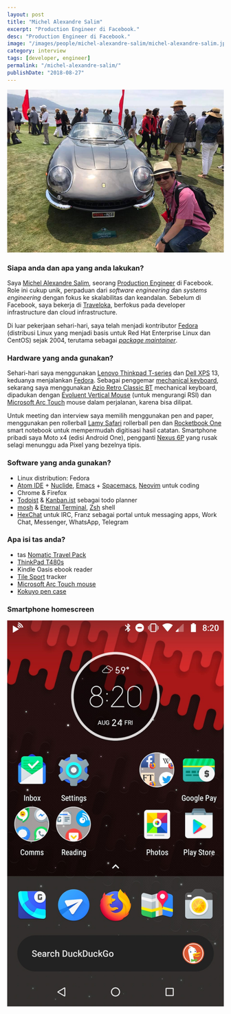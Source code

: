 ```yaml
---
layout: post
title: "Michel Alexandre Salim"
excerpt: "Production Engineer di Facebook."
desc: "Production Engineer di Facebook."
image: "/images/people/michel-alexandre-salim/michel-alexandre-salim.jpg"
category: interview
tags: [developer, engineer]
permalink: "/michel-alexandre-salim/"
publishDate: "2018-08-27"
---
```


[![Michel Alexandre Salim](/images/people/michel-alexandre-salim/michel-alexandre-salim.jpg)](/images/people/michel-alexandre-salim/michel-alexandre-salim.jpg)

### Siapa anda dan apa yang anda lakukan?
Saya [Michel Alexandre Salim](https://michel-slm.name/), seorang [Production Engineer](https://www.facebook.com/careers/jobs/a0I1H00000MoPiQUAV/) di Facebook. Role ini cukup unik, perpaduan dari _software engineering_ dan _systems engineering_ dengan fokus ke skalabilitas dan keandalan. Sebelum di Facebook, saya bekerja di [Traveloka](https://www.traveloka.com/en/careers), berfokus pada developer infrastructure dan cloud infrastructure.

Di luar pekerjaan sehari-hari, saya telah menjadi kontributor [Fedora](https://getfedora.org/) (distribusi Linux yang menjadi basis untuk Red Hat Enterprise Linux dan CentOS) sejak 2004, terutama sebagai [_package maintainer_](https://fedoraproject.org/wiki/Join_the_package_collection_maintainers).

### Hardware yang anda gunakan?
Sehari-hari  saya menggunakan [Lenovo Thinkpad T-series](https://www.lenovo.com/us/en/laptops/thinkpad/thinkpad-t-series/c/thinkpadt) dan [Dell XPS](https://en.wikipedia.org/wiki/Dell_XPS) 13, keduanya menjalankan [Fedora](https://getfedora.org/). Sebagai penggemar [mechanical keyboard](https://en.wikipedia.org/wiki/Keyboard_technology#Mechanical-switch_keyboard), sekarang saya menggunakan [Azio Retro Classic BT](https://aziocorp.com/products/retro-classic-bt?variant=10731896602667) mechanical keyboard, dipadukan dengan [Evoluent Vertical Mouse](https://evoluent.com/products/vm4r/) (untuk mengurangi RSI) dan [Microsoft Arc Touch](https://www.microsoft.com/accessories/en-us/products/mice/arc-touch-mouse/rvf-00052) mouse dalam perjalanan, karena bisa dilipat. 

Untuk meeting dan interview saya memilih menggunakan pen and paper, menggunakan pen rollerball [Lamy Safari](https://www.amazon.com/gp/product/B00140T52Y/) rollerball pen dan [Rocketbook One](https://getrocketbook.com/collections/all-products/products/rocketbook-one) smart notebook untuk mempermudah digitisasi hasil catatan. Smartphone pribadi saya Moto x4 (edisi Android One), pengganti [Nexus 6P](https://en.wikipedia.org/wiki/Nexus_6P) yang rusak selagi menunggu ada Pixel yang bezelnya tipis.

### Software yang anda gunakan?
- Linux distribution: Fedora
- [Atom IDE](https://ide.atom.io/) + [Nuclide](https://nuclide.io/), [Emacs](https://www.gnu.org/software/emacs/) + [Spacemacs](http://spacemacs.org/), [Neovim](https://neovim.io/) untuk coding
- Chrome & Firefox
- [Todoist](https://todoist.com/) & [Kanban.ist](https://kanban.ist/) sebagai todo planner
- [mosh](https://mosh.org/) & [Eternal Terminal](https://mistertea.github.io/EternalTerminal/), [Zsh](https://www.zsh.org/) shell
- [HexChat](https://hexchat.github.io/) untuk IRC, Franz sebagai portal untuk messaging apps,  Work Chat, Messenger, WhatsApp, Telegram

### Apa isi tas anda?
- tas [Nomatic Travel Pack](https://www.nomatic.com/pages/nomatic-backpack)
- [ThinkPad T480s](https://www.lenovo.com/us/en/laptops/thinkpad/thinkpad-t-series/ThinkPad-T480/p/22TP2TT4800)
- Kindle Oasis ebook reader
- [Tile Sport](https://www.thetileapp.com/en-us/products/sport) tracker
- [Microsoft Arc Touch mouse](https://www.microsoft.com/accessories/en-us/products/mice/arc-touch-mouse/rvf-00052)
- [Kokuyo pen case](https://www.amazon.com/gp/product/B000NNNRVI/)

### Smartphone homescreen 
[![homescreen](/images/people/michel-alexandre-salim/homescreen-michel-small.jpg)](/images/people/michel-alexandre-salim/homescreen-michel.png)